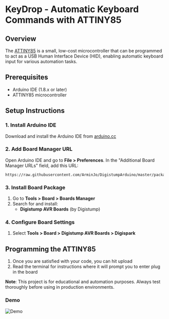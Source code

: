 # KeyDrop - Automatic Keyboard Commands with ATTINY85

## Overview

The [ATTINY85](https://www.aliexpress.com/item/2040316211.html?spm=a2g0o.productlist.main.1.1db340abP84R7c&algo_pvid=1ef154b1-9ee1-4fd6-8b81-a7673a4bcb84&algo_exp_id=1ef154b1-9ee1-4fd6-8b81-a7673a4bcb84-0&pdp_ext_f=%7B%22order%22%3A%221416%22%2C%22eval%22%3A%221%22%7D&pdp_npi=6%40dis%21CAD%213.60%213.60%21%21%212.55%212.55%21%402103247017569311319098223e73a0%2158307777832%21sea%21CA%21228479340%21X%211%210%21n_tag%3A-29919%3Bd%3A9a4ae1e%3Bm03_new_user%3A-29895&curPageLogUid=lrwXY8rw3ZEE&utparam-url=scene%3Asearch%7Cquery_from%3A%7Cx_object_id%3A2040316211%7C_p_origin_prod%3A) is a small, low-cost microcontroller that can be programmed to act as a USB Human Interface Device (HID), enabling automatic keyboard input for various automation tasks.

## Prerequisites

- Arduino IDE (1.8.x or later)
- ATTINY85 microcontroller

## Setup Instructions

### 1. Install Arduino IDE

Download and install the Arduino IDE from [arduino.cc](https://www.arduino.cc/en/software)

### 2. Add Board Manager URL

Open Arduino IDE and go to **File > Preferences**. In the "Additional Board Manager URLs" field, add this URL:

```
https://raw.githubusercontent.com/ArminJo/DigistumpArduino/master/package_digistump_index.json
```

### 3. Install Board Package

1. Go to **Tools > Board > Boards Manager**
2. Search for and install:
   - **Digistump AVR Boards** (by Digistump)

### 4. Configure Board Settings

1. Select **Tools > Board > Digistump AVR Boards > Digispark**

## Programming the ATTINY85

1. Once you are satisfied with your code, you can hit upload
2. Read the terminal for instructions where it will prompt you to enter plug in the board

**Note**: This project is for educational and automation purposes. Always test thoroughly before using in production environments.

### Demo
![Demo](assets/sample.gif)